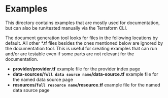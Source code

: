 # Examples

This directory contains examples that are mostly used for documentation,
but can also be run/tested manually via the Terraform CLI.

The document generation tool looks for files in the following locations by default.
All other *.tf files besides the ones mentioned below are ignored by the documentation tool.
This is useful for creating examples that can run and/or are testable
even if some parts are not relevant for the documentation.

* **provider/provider.tf** example file for the provider index page
* **data-sources/`full data source name`/data-source.tf** example file for the named data source page
* **resources/`full resource name`/resource.tf** example file for the named data source page
